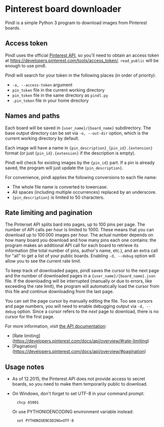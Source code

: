 # Pinterest board downloader

Pindl is a simple Python 3 program to download images from Pinterest
boards.


## Access token

Pindl uses the official [Pinterest API][API], so you'll need to obtain
an access token at https://developers.pinterest.com/tools/access_token/.
`read_public` will be enough to use pindl.

Pindl will search for your token in the following places
(in order of priority):

* `-a, --access-token` argument
* `pin_token` file in the current working directory
* `pin_token` file in the same directory as `pindl.py`
* `.pin_token` file in your home directory


## Names and paths

Each board will be saved in `{user_name}/{board_name}` subdirectory.
The base output directory can be set via `-o, --out-dir` option,
which is the current working directory by default.

Each image will have a name in `{pin_description}_{pin_id}.{extension}`
format (or just `{pin_id}.{extension}` if the description is empty).

Pindl will check for existing images by the `{pin_id}` part. If a pin
is already saved, the program will just update the `{pin_description}`.

For convenience, pindl applies the following conversions to each file name:

* The whole file name is converted to lowercase.
* All spaces (including multiple occurrences) replaced by an underscore.
* `{pin_description}` is limited to 50 characters.


## Rate limiting and pagination

The Pinterset API splits bard into pages, up to 100 pins per page. The
number of API calls per hour is limited to 1000. These means that you
can download up to 100 000 images per hour. The actual number depends
on how many board you download and how many pins each one contains:
the program makes an additional API call for each board to retrieve its
information (the total number of pins, author's name, etc.), and an
extra call for "all" to get a list of your public boards. Enabling
`-d, --debug` option will allow you to see the current rate limit.

To keep track of downloaded pages, pindl saves the cursor to the next
page and the number of downloaded pages in a
`{user_name}/{board_name}.json` file. If the downloading will be
interrupted (manually or due to errors, like exceeding the rate limit),
the program will automatically load the cursor from this file and
continue downloading from the last page.

You can set the page cursor by manually editing the file. Too see
cursors and page numbers, you will need to enable debugging output
via `-d, --debug` option. Since a cursor refers to the *next* page
to download, there is no cursor for the first page.

For more information, visit [the API documentation][API]:

* [Rate limiting] (https://developers.pinterest.com/docs/api/overview/#rate-limiting)
* [Pagination] (https://developers.pinterest.com/docs/api/overview/#pagination)


## Usage notes

* As of 12.2015, the Pinterest API does not provide access to secret
  boards, so you need to make them temporarily public to download.

* On Windows, don't forget to set UTF-8 in your command prompt:

        chcp 65001

    Or use PYTHONIOENCODING environment variable instead:

        set PYTHONIOENCODING=UTF-8


[API]: https://developers.pinterest.com/docs/api/overview/ "Pinterest API"
